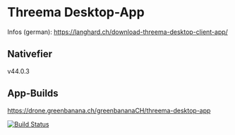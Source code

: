 # Threema Desktop-App
Infos (german): https://langhard.ch/download-threema-desktop-client-app/

## Nativefier
v44.0.3

## App-Builds
https://drone.greenbanana.ch/greenbananaCH/threema-desktop-app

[![Build Status](https://drone.greenbanana.ch/api/badges/greenbananaCH/threema-desktop-app/status.svg)](https://drone.greenbanana.ch/greenbananaCH/threema-desktop-app)
